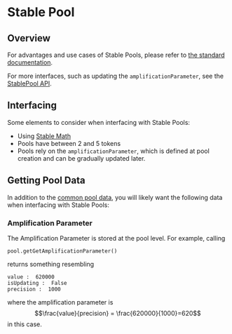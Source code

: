 # Stable Pool

## Overview

For advantages and use cases of Stable Pools, please refer to [the standard documentation](https://docs.balancer.fi/products/balancer-pools/stable-pools).

For more interfaces, such as updating the `amplificationParameter`, see the [StablePool API](/reference/general/apis/pools/stablepools.md#api).

## Interfacing

Some elements to consider when interfacing with Stable Pools:

* Using [Stable Math](../math/stable-math.md)
* Pools have between 2 and 5 tokens
* Pools rely on the `amplificationParameter`, which is defined at pool creation and can be gradually updated later.

## Getting Pool Data

In addition to the [common pool data](./#getting-common-pool-data), you will likely want the following data when interfacing with Stable Pools:

### Amplification Parameter

The Amplification Parameter is stored at the pool level. For example, calling

```
pool.getGetAmplificationParameter()
```

returns something resembling

```
value :  620000
isUpdating :  False
precision :  1000
```

where the amplification parameter is $$\frac{value}{precision} = \frac{620000}{1000}=620$$ in this case.
